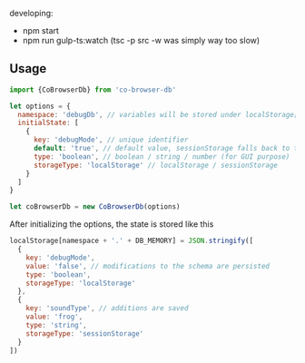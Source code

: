 developing:

- npm start
- npm run gulp-ts:watch (tsc -p src -w was simply way too slow)

## Usage

```javascript
import {CoBrowserDb} from 'co-browser-db'

let options = {
  namespace: 'debugDb', // variables will be stored under localStorage['debugDb' + '.' + 'myKey']
  initialState: [
    {
      key: 'debugMode', // unique identifier
      default: 'true', // default value, sessionStorage falls back to this
      type: 'boolean', // boolean / string / number (for GUI purpose)
      storageType: 'localStorage' // localStorage / sessionStorage
    }
  ]
}

let coBrowserDb = new CoBrowserDb(options)
```

After initializing the options, the state is stored like this

```javascript
localStorage[namespace + '.' + DB_MEMORY] = JSON.stringify([
  {
    key: 'debugMode',
    value: 'false', // modifications to the schema are persisted
    type: 'boolean',
    storageType: 'localStorage'
  },
  {
    key: 'soundType', // additions are saved
    value: 'frog',
    type: 'string',
    storageType: 'sessionStorage'
  }
])
```
